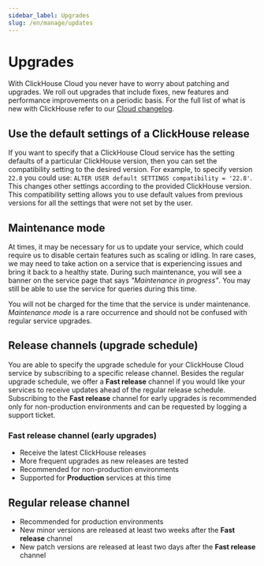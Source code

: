 ```yaml
---
sidebar_label: Upgrades
slug: /en/manage/updates
---
```


# Upgrades

With ClickHouse Cloud you never have to worry about patching and upgrades. We roll out upgrades that include fixes, new features and performance improvements on a periodic basis. For the full list of what is new with ClickHouse refer to our [Cloud changelog](/docs/en/cloud/reference/changelog.md).

## Use the default settings of a ClickHouse release

If you want to specify that a ClickHouse Cloud service has the setting defaults of a particular ClickHouse version, then you can set the compatibility setting to the desired version.  For example, to specify version `22.8` you could use: `ALTER USER default SETTINGS compatibility = '22.8'`. This changes other settings according to the provided ClickHouse version. This compatibility setting allows you to use default values from previous versions for all the settings that were not set by the user.

## Maintenance mode

At times, it may be necessary for us to update your service, which could require us to disable certain features such as scaling or idling. In rare cases, we may need to take action on a service that is experiencing issues and bring it back to a healthy state. During such maintenance, you will see a banner on the service page that says _"Maintenance in progress"_. You may still be able to use the service for queries during this time. 

You will not be charged for the time that the service is under maintenance. _Maintenance mode_ is a rare occurrence and should not be confused with regular service upgrades.

## Release channels (upgrade schedule)

You are able to specify the upgrade schedule for your ClickHouse Cloud service by subscribing to a specific release channel. Besides the regular upgrade schedule, we offer a **Fast release** channel if you would like your services to receive updates ahead of the regular release schedule. Subscribing to the **Fast release** channel for early upgrades is recommended only for non-production environments and can be requested by logging a support ticket.

### Fast release channel (early upgrades)

- Receive the latest ClickHouse releases
- More frequent upgrades as new releases are tested
- Recommended for non-production environments
- Supported for **Production** services at this time

## Regular release channel

- Recommended for production environments
- New minor versions are released at least two weeks after the **Fast release** channel
- New patch versions are released at least two days after the **Fast release** channel
